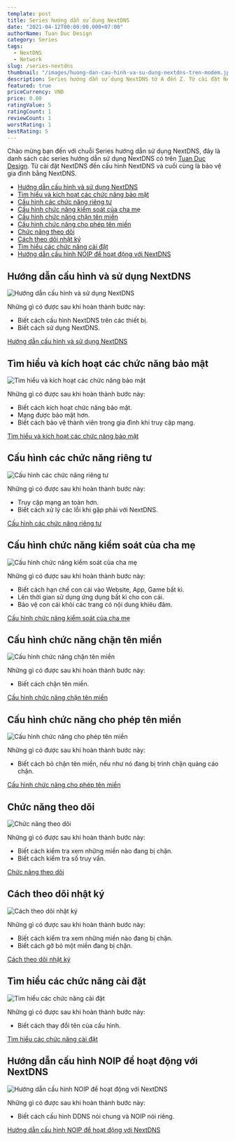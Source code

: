 ```yaml
---
template: post
title: Series hướng dẫn sử dụng NextDNS
date: "2021-04-12T00:00:00.000+07:00"
authorName: Tuan Duc Design
category: Series
tags:
  - NextDNS
  - Network
slug: /series-nextdns
thumbnail: "/images/huong-dan-cau-hinh-va-su-dung-nextdns-tren-modem.jpeg"
description: Series hướng dẫn sử dụng NextDNS từ A đến Z. Từ cài đặt NextDNS đến cấu hình NextDNS và cuối cùng là bảo vệ gia đình bằng NextDNS.
featured: true
priceCurrency: VNĐ
price: 0.00
ratingValue: 5
ratingCount: 1
reviewCount: 1
worstRating: 1
bestRating: 5
---
```


Chào mừng bạn đến với chuỗi Series hướng dẫn sử dụng NextDNS, đây là danh sách các series hướng dẫn sử dụng NextDNS có trên [Tuan Duc Design](https://tuanducdesign.com/). Từ cài đặt NextDNS đến cấu hình NextDNS và cuối cùng là bảo vệ gia đình bằng NextDNS.

- [Hướng dẫn cấu hình và sử dụng NextDNS](#hướng-dẫn-cấu-hình-và-sử-dụng-nextdns)
- [Tìm hiểu và kích hoạt các chức năng bảo mật](#tìm-hiểu-và-kích-hoạt-các-chức-năng-bảo-mật)
- [Cấu hình các chức năng riêng tư](#cấu-hình-các-chức-năng-riêng-tư)
- [Cấu hình chức năng kiểm soát của cha mẹ](#cấu-hình-chức-năng-kiểm-soát-của-cha-mẹ)
- [Cấu hình chức năng chặn tên miền](#cấu-hình-chức-năng-chặn-tên-miền)
- [Cấu hình chức năng cho phép tên miền](#cấu-hình-chức-năng-cho-phép-tên-miền)
- [Chức năng theo dõi](#chức-năng-theo-dõi)
- [Cách theo dõi nhật ký](#cách-theo-dõi-nhật-ký)
- [Tìm hiểu các chức năng cài đặt](#tìm-hiểu-các-chức-năng-cài-đặt)
- [Hướng dẫn cấu hình NOIP để hoạt động với NextDNS](#hướng-dẫn-cấu-hình-noip-để-hoạt-động-với-nextdns)

## Hướng dẫn cấu hình và sử dụng NextDNS

![Hướng dẫn cấu hình và sử dụng NextDNS](/images/huong-dan-cau-hinh-va-su-dung-nextdns-tren-modem.jpeg)

Những gì có được sau khi hoàn thành bước này:

- Biết cách cấu hình NextDNS trên các thiết bị.
- Biết cách sử dụng NextDNS.

[Hướng dẫn cấu hình và sử dụng NextDNS](https://tuanducdesign.com/series/huong-dan-cau-hinh-va-su-dung-nextdns-tren-modem)

## Tìm hiểu và kích hoạt các chức năng bảo mật

![Tìm hiểu và kích hoạt các chức năng bảo mật](/images/tim-hieu-va-kich-hoat-cac-chuc-nang-bao-mat-tren-nextdns.png)

Những gì có được sau khi hoàn thành bước này:

- Biết cách kích hoạt chức năng bảo mật.
- Mạng được bảo mật hơn.
- Biết cách bảo vệ thành viên trong gia đình khi truy cập mạng.

[Tìm hiểu và kích hoạt các chức năng bảo mật](https://tuanducdesign.com/series/tim-hieu-va-kich-hoat-cac-chuc-nang-bao-mat-tren-nextdns)

## Cấu hình các chức năng riêng tư

![Cấu hình các chức năng riêng tư](/images/cau-hinh-cac-chuc-nang-rieng-tu-tren-nextdns.png)

Những gì có được sau khi hoàn thành bước này:

- Truy cập mạng an toàn hơn.
- Biết cách xử lý các lỗi khi gặp phải với NextDNS.

[Cấu hình các chức năng riêng tư](https://tuanducdesign.com/series/cau-hinh-cac-chuc-nang-rieng-tu-tren-nextdns)

## Cấu hình chức năng kiểm soát của cha mẹ

![Cấu hình chức năng kiểm soát của cha mẹ](/images/cau-hinh-chuc-nang-kiem-soat-cua-cha-me-tren-nextdns.png)

Những gì có được sau khi hoàn thành bước này:

- Biết cách hạn chế con cái vào Website, App, Game bất kì.
- Lên thời gian sử dụng ứng dụng bất kì cho con cái.
- Bảo vệ con cái khỏi các trang có nội dung khiêu đâm.

[Cấu hình chức năng kiểm soát của cha mẹ](https://tuanducdesign.com/series/cau-hinh-chuc-nang-kiem-soat-cua-cha-me-tren-nextdns)

## Cấu hình chức năng chặn tên miền

![Cấu hình chức năng chặn tên miền](/images/cau-hinh-chuc-nang-chan-ten-mien-tren-nextdns.png)

Những gì có được sau khi hoàn thành bước này:

- Biết cách chặn tên miền.

[Cấu hình chức năng chặn tên miền](https://tuanducdesign.com/series/cau-hinh-chuc-nang-chan-ten-mien-tren-nextdns)

## Cấu hình chức năng cho phép tên miền

![Cấu hình chức năng cho phép tên miền](/images/cau-hinh-chuc-nang-cho-phep-ten-mien-tren-nextdns.png)

Những gì có được sau khi hoàn thành bước này:

- Biết cách bỏ chặn tên miền, nếu như nó đang bị trình chặn quảng cáo chặn.

[Cấu hình chức năng cho phép tên miền](https://tuanducdesign.com/series/cau-hinh-chuc-nang-cho-phep-ten-mien-tren-nextdns)

## Chức năng theo dõi

![Chức năng theo dõi](/images/chuc-nang-theo-doi-tren-nextdns-co-y-nghia-gi.png)

Những gì có được sau khi hoàn thành bước này:

- Biết cách kiểm tra xem những miền nào đang bị chặn.
- Biết cách kiểm tra số truy vấn.

[Chức năng theo dõi](https://tuanducdesign.com/series/chuc-nang-theo-doi-tren-nextdns-co-y-nghia-gi)

## Cách theo dõi nhật ký

![Cách theo dõi nhật ký](/images/cach-theo-doi-nhat-ky-tren-nextdns.png)

Những gì có được sau khi hoàn thành bước này:

- Biết cách kiểm tra xem những miền nào đang bị chặn.
- Biết cách gỡ bỏ một miền đang bị chặn.

[Cách theo dõi nhật ký](https://tuanducdesign.com/series/cach-theo-doi-nhat-ky-tren-nextdns)

## Tìm hiểu các chức năng cài đặt

![Tìm hiểu các chức năng cài đặt](/images/tim-hieu-cac-chuc-nang-cai-dat-tren-nextdns.png)

Những gì có được sau khi hoàn thành bước này:

- Biết cách thay đổi tên của cấu hình.

[Tìm hiểu các chức năng cài đặt](https://tuanducdesign.com/series/tim-hieu-cac-chuc-nang-cai-dat-tren-nextdns)

## Hướng dẫn cấu hình NOIP để hoạt động với NextDNS

![Hướng dẫn cấu hình NOIP để hoạt động với NextDNS](/images/huong-dan-cau-hinh-noip-de-hoat-dong-voi-nextdns.png)

Những gì có được sau khi hoàn thành bước này:

- Biết cách cấu hình DDNS nói chung và NOIP nói riêng.

[Hướng dẫn cấu hình NOIP để hoạt động với NextDNS](https://tuanducdesign.com/series/huong-dan-cau-hinh-noip-de-hoat-dong-voi-nextdns)
